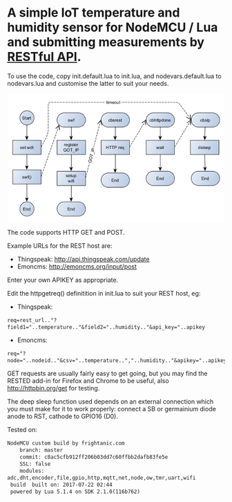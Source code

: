 # A simple IoT temperature and humidity sensor for NodeMCU / Lua and submitting measurements by [RESTful API](https://en.wikipedia.org/wiki/Representational_state_transfer).

To use the code, copy init.default.lua to init.lua, and nodevars.default.lua to nodevars.lua and customise the latter to suit your needs.

![alt text](dht22iotr01.png "Flow chart")

The code supports HTTP GET and POST.

Example URLs for the REST host are:
* Thingspeak: http://api.thingspeak.com/update
* Emoncms: http://emoncms.org/input/post

Enter your own APIKEY as appropriate.

Edit the httpgetreq() definitition in init.lua to suit your REST host, eg:

* Thingspeak:
```
req=rest_url.."?field1="..temperature.."&field2="..humidity.."&api_key="..apikey
```

* Emoncms:
```
req="?node="..nodeid.."&csv="..temperature..","..humidity.."&apikey="..apikey
```
 
GET requests are usually fairly easy to get going, but you may find the RESTED add-in for Firefox and Chrome to be useful, also http://httpbin.org/get for testing.

The deep sleep function used depends on an external connection which you must make for it to work properly: connect a SB or germainium diode anode to RST, cathode to GPIO16 (D0).
 
Tested on:
```
NodeMCU custom build by frightanic.com
	branch: master
	commit: c8ac5cfb912ff206b03dd7c60ffbb2dafb83fe5e
	SSL: false
	modules: adc,dht,encoder,file,gpio,http,mqtt,net,node,ow,tmr,uart,wifi
 build 	built on: 2017-07-22 02:44
 powered by Lua 5.1.4 on SDK 2.1.0(116b762)
```
